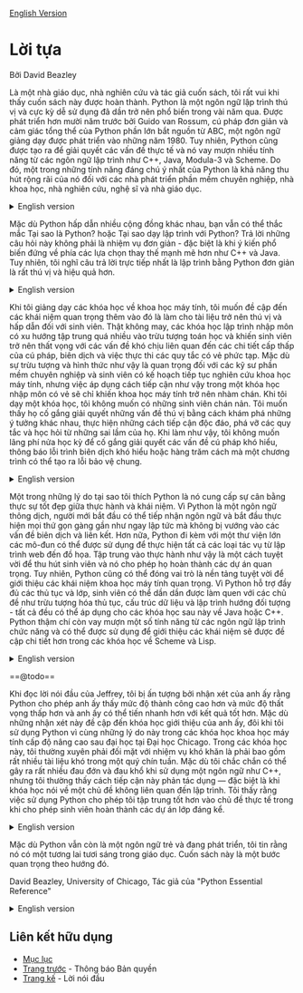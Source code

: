 [English Version](http://openbookproject.net/thinkcs/python/english3e/foreword.html)

# Lời tựa

Bởi David Beazley

Là một nhà giáo dục, nhà nghiên cứu và tác giả cuốn sách, tôi rất vui khi thấy cuốn sách này được hoàn thành. Python là một ngôn ngữ lập trình thú vị và cực kỳ dễ sử dụng đã dần trở nên phổ biến trong vài năm qua. Được phát triển hơn mười năm trước bởi Guido van Rossum, cú pháp đơn giản và cảm giác tổng thể của Python phần lớn bắt nguồn từ ABC, một ngôn ngữ giảng dạy được phát triển vào những năm 1980. Tuy nhiên, Python cũng được tạo ra để giải quyết các vấn đề thực tế và nó vay mượn nhiều tính năng từ các ngôn ngữ lập trình như C++, Java, Modula-3 và Scheme. Do đó, một trong những tính năng đáng chú ý nhất của Python là khả năng thu hút rộng rãi của nó đối với các nhà phát triển phần mềm chuyên nghiệp, nhà khoa học, nhà nghiên cứu, nghệ sĩ và nhà giáo dục.

<details>
  <summary>English version</summary>

  > As an educator, researcher, and book author, I am delighted to see the completion of this book. Python is a fun and extremely easy-to-use programming language that has steadily gained in popularity over the last few years. Developed over ten years ago by Guido van Rossum, Python’s simple syntax and overall feel is largely derived from ABC, a teaching language that was developed in the 1980’s. However, Python was also created to solve real problems and it borrows a wide variety of features from programming languages such as C++, Java, Modula-3, and Scheme. Because of this, one of Python’s most remarkable features is its broad appeal to professional software developers, scientists, researchers, artists, and educators.
</details>

Mặc dù Python hấp dẫn nhiều cộng đồng khác nhau, bạn vẫn có thể thắc mắc Tại sao là Python? hoặc Tại sao dạy lập trình với Python? Trả lời những câu hỏi này không phải là nhiệm vụ đơn giản - đặc biệt là khi ý kiến ​​phổ biến đứng về phía các lựa chọn thay thế mạnh mẽ hơn như C++ và Java. Tuy nhiên, tôi nghĩ câu trả lời trực tiếp nhất là lập trình bằng Python đơn giản là rất thú vị và hiệu quả hơn.

<details>
  <summary>English version</summary>

  > Despite Python’s appeal to many different communities, you may still wonder why Python? or why teach programming with Python? Answering these questions is no simple task—especially when popular opinion is on the side of more masochistic alternatives such as C++ and Java. However, I think the most direct answer is that programming in Python is simply a lot of fun and more productive.
</details>

Khi tôi giảng dạy các khóa học về khoa học máy tính, tôi muốn đề cập đến các khái niệm quan trọng thêm vào đó là làm cho tài liệu trở nên thú vị và hấp dẫn đối với sinh viên. Thật không may, các khóa học lập trình nhập môn có xu hướng tập trung quá nhiều vào trừu tượng toán học và khiến sinh viên trở nên thất vọng với các vấn đề khó chịu liên quan đến các chi tiết cấp thấp của cú pháp, biên dịch và việc thực thi các quy tắc có vẻ phức tạp. Mặc dù sự trừu tượng và hình thức như vậy là quan trọng đối với các kỹ sư phần mềm chuyên nghiệp và sinh viên có kế hoạch tiếp tục nghiên cứu khoa học máy tính, nhưng việc áp dụng cách tiếp cận như vậy trong một khóa học nhập môn có vẻ sẽ chỉ khiến khoa học máy tính trở nên nhàm chán. Khi tôi dạy một khóa học, tôi không muốn có những sinh viên chán nản. Tôi muốn thấy họ cố gắng giải quyết những vấn đề thú vị bằng cách khám phá những ý tưởng khác nhau, thực hiện những cách tiếp cận độc đáo, phá vỡ các quy tắc và học hỏi từ những sai lầm của họ. Khi làm như vậy, tôi không muốn lãng phí nửa học kỳ để cố gắng giải quyết các vấn đề cú pháp khó hiểu, thông báo lỗi trình biên dịch khó hiểu hoặc hàng trăm cách mà một chương trình có thể tạo ra lỗi bảo vệ chung.

<details>
  <summary>English version</summary>

  > When I teach computer science courses, I want to cover important concepts in addition to making the material interesting and engaging to students. Unfortunately, there is a tendency for introductory programming courses to focus far too much attention on mathematical abstraction and for students to become frustrated with annoying problems related to low-level details of syntax, compilation, and the enforcement of seemingly arcane rules. Although such abstraction and formalism is important to professional software engineers and students who plan to continue their study of computer science, taking such an approach in an introductory course mostly succeeds in making computer science boring. When I teach a course, I don’t want to have a room of uninspired students. I would much rather see them trying to solve interesting problems by exploring different ideas, taking unconventional approaches, breaking the rules, and learning from their mistakes. In doing so, I don’t want to waste half of the semester trying to sort out obscure syntax problems, unintelligible compiler error messages, or the several hundred ways that a program might generate a general protection fault.
</details>

Một trong những lý do tại sao tôi thích Python là nó cung cấp sự cân bằng thực sự tốt đẹp giữa thực hành và khái niệm. Vì Python là một ngôn ngữ thông dịch, người mới bắt đầu có thể tiếp nhận ngôn ngữ và bắt đầu thực hiện mọi thứ gọn gàng gần như ngay lập tức mà không bị vướng vào các vấn đề biên dịch và liên kết. Hơn nữa, Python đi kèm với một thư viện lớn các mô-đun có thể được sử dụng để thực hiện tất cả các loại tác vụ từ lập trình web đến đồ họa. Tập trung vào thực hành như vậy là một cách tuyệt vời để thu hút sinh viên và nó cho phép họ hoàn thành các dự án quan trọng. Tuy nhiên, Python cũng có thể đóng vai trò là nền tảng tuyệt vời để giới thiệu các khái niệm khoa học máy tính quan trọng. Vì Python hỗ trợ đầy đủ các thủ tục và lớp, sinh viên có thể dần dần được làm quen với các chủ đề như trừu tượng hóa thủ tục, cấu trúc dữ liệu và lập trình hướng đối tượng - tất cả đều có thể áp dụng cho các khóa học sau này về Java hoặc C++. Python thậm chí còn vay mượn một số tính năng từ các ngôn ngữ lập trình chức năng và có thể được sử dụng để giới thiệu các khái niệm sẽ được đề cập chi tiết hơn trong các khóa học về Scheme và Lisp.

<details>
  <summary>English version</summary>

  > One of the reasons why I like Python is that it provides a really nice balance between the practical and the conceptual. Since Python is interpreted, beginners can pick up the language and start doing neat things almost immediately without getting lost in the problems of compilation and linking. Furthermore, Python comes with a large library of modules that can be used to do all sorts of tasks ranging from web-programming to graphics. Having such a practical focus is a great way to engage students and it allows them to complete significant projects. However, Python can also serve as an excellent foundation for introducing important computer science concepts. Since Python fully supports procedures and classes, students can be gradually introduced to topics such as procedural abstraction, data structures, and object-oriented programming — all of which are applicable to later courses on Java or C++. Python even borrows a number of features from functional programming languages and can be used to introduce concepts that would be covered in more detail in courses on Scheme and Lisp.
</details>

==@todo==

Khi đọc lời nói đầu của Jeffrey, tôi bị ấn tượng bởi nhận xét của anh ấy rằng Python cho phép anh ấy thấy mức độ thành công cao hơn và mức độ thất vọng thấp hơn và anh ấy có thể tiến nhanh hơn với kết quả tốt hơn. Mặc dù những nhận xét này đề cập đến khóa học giới thiệu của anh ấy, đôi khi tôi sử dụng Python vì cùng những lý do này trong các khóa học khoa học máy tính cấp độ nâng cao sau đại học tại Đại học Chicago. Trong các khóa học này, tôi thường xuyên phải đối mặt với nhiệm vụ khó khăn là phải bao gồm rất nhiều tài liệu khó trong một quý chín tuần. Mặc dù tôi chắc chắn có thể gây ra rất nhiều đau đớn và đau khổ khi sử dụng một ngôn ngữ như C++, nhưng tôi thường thấy cách tiếp cận này phản tác dụng — đặc biệt là khi khóa học nói về một chủ đề không liên quan đến lập trình. Tôi thấy rằng việc sử dụng Python cho phép tôi tập trung tốt hơn vào chủ đề thực tế trong khi cho phép sinh viên hoàn thành các dự án lớp đáng kể.

<details>
  <summary>English version</summary>

  > In reading Jeffrey’s preface, I am struck by his comments that Python allowed him to see a higher level of success and a lower level of frustration and that he was able to move faster with better results. Although these comments refer to his introductory course, I sometimes use Python for these exact same reasons in advanced graduate level computer science courses at the University of Chicago. In these courses, I am constantly faced with the daunting task of covering a lot of difficult course material in a blistering nine week quarter. Although it is certainly possible for me to inflict a lot of pain and suffering by using a language like C++, I have often found this approach to be counterproductive—especially when the course is about a topic unrelated to just programming. I find that using Python allows me to better focus on the actual topic at hand while allowing students to complete substantial class projects.
</details>

Mặc dù Python vẫn còn là một ngôn ngữ trẻ và đang phát triển, tôi tin rằng nó có một tương lai tươi sáng trong giáo dục. Cuốn sách này là một bước quan trọng theo hướng đó.

David Beazley, University of Chicago, Tác giả của "Python Essential Reference"

<details>
  <summary>English version</summary>

  > Although Python is still a young and evolving language, I believe that it has a bright future in education. This book is an important step in that direction. David Beazley University of Chicago Author of the Python Essential Reference
</details>

## Liên kết hữu dụng
- [Mục lục](README.md)
- [Trang trước](copyright.md) - Thông báo Bản quyền
- [Trang kế](preface.md) - Lời nói đầu
